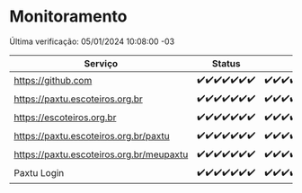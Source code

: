 # Monitoramento

Última verificação: 05/01/2024 10:08:00 -03

|Serviço|Status|Últimas 24h|
|---|---|---|
|https://github.com|<span title="2023-12-29: OK=24">✔️</span><span title="2023-12-30: OK=24">✔️</span><span title="2023-12-31: OK=24">✔️</span><span title="2024-01-01: OK=24">✔️</span><span title="2024-01-02: OK=24">✔️</span><span title="2024-01-03: OK=24">✔️</span><span title="2024-01-04: OK=13">✔️</span>|<span title="04/01/2024 10:08:00 -03 : 200">✔️</span><span title="04/01/2024 11:05:00 -03 : 200">✔️</span><span title="04/01/2024 12:06:00 -03 : 200">✔️</span><span title="04/01/2024 13:07:00 -03 : 200">✔️</span><span title="04/01/2024 14:05:00 -03 : 200">✔️</span><span title="04/01/2024 15:07:00 -03 : 200">✔️</span><span title="04/01/2024 16:03:00 -03 : 200">✔️</span><span title="04/01/2024 17:06:00 -03 : 200">✔️</span><span title="04/01/2024 18:05:00 -03 : 200">✔️</span><span title="04/01/2024 19:05:00 -03 : 200">✔️</span><span title="04/01/2024 20:06:00 -03 : 200">✔️</span><span title="04/01/2024 21:31:00 -03 : 200">✔️</span><span title="04/01/2024 22:45:00 -03 : 200">✔️</span><span title="04/01/2024 23:20:00 -03 : 200">✔️</span><span title="05/01/2024 00:06:00 -03 : 200">✔️</span><span title="05/01/2024 01:08:00 -03 : 200">✔️</span><span title="05/01/2024 02:06:00 -03 : 200">✔️</span><span title="05/01/2024 03:08:00 -03 : 200">✔️</span><span title="05/01/2024 04:06:00 -03 : 200">✔️</span><span title="05/01/2024 05:08:00 -03 : 200">✔️</span><span title="05/01/2024 06:06:00 -03 : 200">✔️</span><span title="05/01/2024 07:06:00 -03 : 200">✔️</span><span title="05/01/2024 08:04:00 -03 : 200">✔️</span><span title="05/01/2024 09:11:00 -03 : 200">✔️</span><span title="05/01/2024 10:08:00 -03 : 200">✔️</span>|
|https://paxtu.escoteiros.org.br|<span title="2023-12-29: OK=24">✔️</span><span title="2023-12-30: OK=24">✔️</span><span title="2023-12-31: OK=24">✔️</span><span title="2024-01-01: OK=24">✔️</span><span title="2024-01-02: OK=24">✔️</span><span title="2024-01-03: OK=24">✔️</span><span title="2024-01-04: OK=13">✔️</span>|<span title="04/01/2024 10:08:00 -03 : 200">✔️</span><span title="04/01/2024 11:05:00 -03 : 200">✔️</span><span title="04/01/2024 12:06:00 -03 : 200">✔️</span><span title="04/01/2024 13:07:00 -03 : 200">✔️</span><span title="04/01/2024 14:05:00 -03 : 200">✔️</span><span title="04/01/2024 15:07:00 -03 : 200">✔️</span><span title="04/01/2024 16:03:00 -03 : 200">✔️</span><span title="04/01/2024 17:06:00 -03 : 200">✔️</span><span title="04/01/2024 18:05:00 -03 : 200">✔️</span><span title="04/01/2024 19:05:00 -03 : 200">✔️</span><span title="04/01/2024 20:06:00 -03 : 200">✔️</span><span title="04/01/2024 21:31:00 -03 : 200">✔️</span><span title="04/01/2024 22:45:00 -03 : 200">✔️</span><span title="04/01/2024 23:20:00 -03 : 200">✔️</span><span title="05/01/2024 00:06:00 -03 : 200">✔️</span><span title="05/01/2024 01:08:00 -03 : 200">✔️</span><span title="05/01/2024 02:06:00 -03 : 200">✔️</span><span title="05/01/2024 03:08:00 -03 : 200">✔️</span><span title="05/01/2024 04:06:00 -03 : 200">✔️</span><span title="05/01/2024 05:08:00 -03 : 200">✔️</span><span title="05/01/2024 06:06:00 -03 : 200">✔️</span><span title="05/01/2024 07:06:00 -03 : 200">✔️</span><span title="05/01/2024 08:04:00 -03 : 200">✔️</span><span title="05/01/2024 09:11:00 -03 : 200">✔️</span><span title="05/01/2024 10:08:00 -03 : 200">✔️</span>|
|https://escoteiros.org.br|<span title="2023-12-29: OK=24">✔️</span><span title="2023-12-30: OK=24">✔️</span><span title="2023-12-31: OK=24">✔️</span><span title="2024-01-01: OK=24">✔️</span><span title="2024-01-02: OK=24">✔️</span><span title="2024-01-03: OK=24">✔️</span><span title="2024-01-04: OK=13">✔️</span>|<span title="04/01/2024 10:08:00 -03 : 200">✔️</span><span title="04/01/2024 11:05:00 -03 : 200">✔️</span><span title="04/01/2024 12:06:00 -03 : 200">✔️</span><span title="04/01/2024 13:07:00 -03 : 200">✔️</span><span title="04/01/2024 14:05:00 -03 : 200">✔️</span><span title="04/01/2024 15:07:00 -03 : 200">✔️</span><span title="04/01/2024 16:03:00 -03 : 200">✔️</span><span title="04/01/2024 17:06:00 -03 : 200">✔️</span><span title="04/01/2024 18:05:00 -03 : 200">✔️</span><span title="04/01/2024 19:05:00 -03 : 200">✔️</span><span title="04/01/2024 20:06:00 -03 : 200">✔️</span><span title="04/01/2024 21:31:00 -03 : 200">✔️</span><span title="04/01/2024 22:45:00 -03 : 200">✔️</span><span title="04/01/2024 23:20:00 -03 : 200">✔️</span><span title="05/01/2024 00:06:00 -03 : 200">✔️</span><span title="05/01/2024 01:08:00 -03 : 200">✔️</span><span title="05/01/2024 02:06:00 -03 : 200">✔️</span><span title="05/01/2024 03:08:00 -03 : 200">✔️</span><span title="05/01/2024 04:06:00 -03 : 200">✔️</span><span title="05/01/2024 05:08:00 -03 : 200">✔️</span><span title="05/01/2024 06:06:00 -03 : 200">✔️</span><span title="05/01/2024 07:06:00 -03 : 200">✔️</span><span title="05/01/2024 08:04:00 -03 : 200">✔️</span><span title="05/01/2024 09:11:00 -03 : 200">✔️</span><span title="05/01/2024 10:08:00 -03 : 200">✔️</span>|
|https://paxtu.escoteiros.org.br/paxtu|<span title="2023-12-29: OK=24">✔️</span><span title="2023-12-30: OK=24">✔️</span><span title="2023-12-31: OK=24">✔️</span><span title="2024-01-01: OK=24">✔️</span><span title="2024-01-02: OK=24">✔️</span><span title="2024-01-03: OK=24">✔️</span><span title="2024-01-04: OK=13">✔️</span>|<span title="04/01/2024 10:08:00 -03 : 200">✔️</span><span title="04/01/2024 11:05:00 -03 : 200">✔️</span><span title="04/01/2024 12:06:00 -03 : 200">✔️</span><span title="04/01/2024 13:07:00 -03 : 200">✔️</span><span title="04/01/2024 14:05:00 -03 : 200">✔️</span><span title="04/01/2024 15:07:00 -03 : 200">✔️</span><span title="04/01/2024 16:03:00 -03 : 200">✔️</span><span title="04/01/2024 17:06:00 -03 : 200">✔️</span><span title="04/01/2024 18:05:00 -03 : 200">✔️</span><span title="04/01/2024 19:05:00 -03 : 200">✔️</span><span title="04/01/2024 20:06:00 -03 : 200">✔️</span><span title="04/01/2024 21:31:00 -03 : 200">✔️</span><span title="04/01/2024 22:45:00 -03 : 200">✔️</span><span title="04/01/2024 23:20:00 -03 : 200">✔️</span><span title="05/01/2024 00:06:00 -03 : 200">✔️</span><span title="05/01/2024 01:08:00 -03 : 200">✔️</span><span title="05/01/2024 02:06:00 -03 : 200">✔️</span><span title="05/01/2024 03:08:00 -03 : 200">✔️</span><span title="05/01/2024 04:06:00 -03 : 200">✔️</span><span title="05/01/2024 05:08:00 -03 : 200">✔️</span><span title="05/01/2024 06:06:00 -03 : 200">✔️</span><span title="05/01/2024 07:06:00 -03 : 200">✔️</span><span title="05/01/2024 08:04:00 -03 : 200">✔️</span><span title="05/01/2024 09:11:00 -03 : 200">✔️</span><span title="05/01/2024 10:08:00 -03 : 200">✔️</span>|
|https://paxtu.escoteiros.org.br/meupaxtu|<span title="2023-12-29: OK=24">✔️</span><span title="2023-12-30: OK=24">✔️</span><span title="2023-12-31: OK=24">✔️</span><span title="2024-01-01: OK=24">✔️</span><span title="2024-01-02: OK=24">✔️</span><span title="2024-01-03: OK=24">✔️</span><span title="2024-01-04: OK=13">✔️</span>|<span title="04/01/2024 10:08:00 -03 : 200">✔️</span><span title="04/01/2024 11:05:00 -03 : 200">✔️</span><span title="04/01/2024 12:06:00 -03 : 200">✔️</span><span title="04/01/2024 13:07:00 -03 : 200">✔️</span><span title="04/01/2024 14:05:00 -03 : 200">✔️</span><span title="04/01/2024 15:08:00 -03 : 200">✔️</span><span title="04/01/2024 16:03:00 -03 : 200">✔️</span><span title="04/01/2024 17:06:00 -03 : 200">✔️</span><span title="04/01/2024 18:05:00 -03 : 200">✔️</span><span title="04/01/2024 19:05:00 -03 : 200">✔️</span><span title="04/01/2024 20:06:00 -03 : 200">✔️</span><span title="04/01/2024 21:31:00 -03 : 200">✔️</span><span title="04/01/2024 22:45:00 -03 : 200">✔️</span><span title="04/01/2024 23:20:00 -03 : 200">✔️</span><span title="05/01/2024 00:06:00 -03 : 200">✔️</span><span title="05/01/2024 01:08:00 -03 : 200">✔️</span><span title="05/01/2024 02:06:00 -03 : 200">✔️</span><span title="05/01/2024 03:08:00 -03 : 200">✔️</span><span title="05/01/2024 04:06:00 -03 : 200">✔️</span><span title="05/01/2024 05:08:00 -03 : 200">✔️</span><span title="05/01/2024 06:06:00 -03 : 200">✔️</span><span title="05/01/2024 07:06:00 -03 : 200">✔️</span><span title="05/01/2024 08:04:00 -03 : 200">✔️</span><span title="05/01/2024 09:11:00 -03 : 200">✔️</span><span title="05/01/2024 10:08:00 -03 : 200">✔️</span>|
|Paxtu Login|<span title="2023-12-29: OK=24">✔️</span><span title="2023-12-30: OK=24">✔️</span><span title="2023-12-31: OK=24">✔️</span><span title="2024-01-01: OK=24">✔️</span><span title="2024-01-02: OK=24">✔️</span><span title="2024-01-03: OK=24">✔️</span><span title="2024-01-04: OK=13">✔️</span>|<span title="04/01/2024 10:08:00 -03 : 200">✔️</span><span title="04/01/2024 11:05:00 -03 : 200">✔️</span><span title="04/01/2024 12:06:00 -03 : 200">✔️</span><span title="04/01/2024 13:07:00 -03 : 200">✔️</span><span title="04/01/2024 14:05:00 -03 : 200">✔️</span><span title="04/01/2024 15:08:00 -03 : 200">✔️</span><span title="04/01/2024 16:03:00 -03 : 200">✔️</span><span title="04/01/2024 17:06:00 -03 : 200">✔️</span><span title="04/01/2024 18:05:00 -03 : 200">✔️</span><span title="04/01/2024 19:05:00 -03 : 200">✔️</span><span title="04/01/2024 20:06:00 -03 : 200">✔️</span><span title="04/01/2024 21:31:00 -03 : 200">✔️</span><span title="04/01/2024 22:45:00 -03 : 200">✔️</span><span title="04/01/2024 23:20:00 -03 : 200">✔️</span><span title="05/01/2024 00:06:00 -03 : 200">✔️</span><span title="05/01/2024 01:08:00 -03 : 200">✔️</span><span title="05/01/2024 02:06:00 -03 : 200">✔️</span><span title="05/01/2024 03:08:00 -03 : 200">✔️</span><span title="05/01/2024 04:06:00 -03 : 200">✔️</span><span title="05/01/2024 05:08:00 -03 : 200">✔️</span><span title="05/01/2024 06:06:00 -03 : 200">✔️</span><span title="05/01/2024 07:07:00 -03 : 200">✔️</span><span title="05/01/2024 08:04:00 -03 : 200">✔️</span><span title="05/01/2024 09:11:00 -03 : 200">✔️</span><span title="05/01/2024 10:08:00 -03 : 200">✔️</span>|
